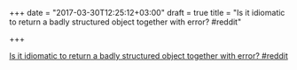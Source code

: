 +++
date = "2017-03-30T12:25:12+03:00"
draft = true
title = "Is it idiomatic to return a badly structured object together with error?  #reddit"

+++

<p><a href="https://t.co/8Qz88bVEgC">Is it idiomatic to return a badly structured object together with error?  #reddit</a></p>